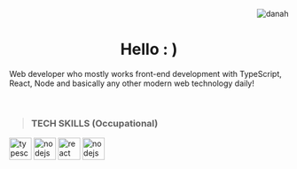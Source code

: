 <p align="right"> <img src="https://komarev.com/ghpvc?username=sweetmilkys" alt="danah" /></p>
<h1 align="center">Hello : )</h1>

Web developer who mostly works front-end development with TypeScript, React, Node and basically any other modern web technology daily!

<br />

> ### TECH SKILLS (Occupational)
<p align="left">
  <img src="https://cdn.jsdelivr.net/gh/devicons/devicon/icons/typescript/typescript-original.svg" alt="typescript" width="40" height="40" />
  <img src="https://cdn.jsdelivr.net/gh/devicons/devicon/icons/nodejs/nodejs-original-wordmark.svg" alt="nodejs" width="40" height="40"/>
  <img src="https://cdn.jsdelivr.net/gh/devicons/devicon/icons/react/react-original.svg" alt="react" width="40" height="40"/>
  <img src="https://cdn.jsdelivr.net/gh/devicons/devicon/icons/graphql/graphql-plain.svg" alt="nodejs" width="40" height="40"/>
</p>
